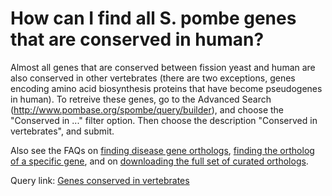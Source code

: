 # How can I find all S. pombe genes that are conserved in human?
<!-- pombase_categories: Genome Statistics and Lists,Orthology,Querying/Searching -->

Almost all genes that are conserved between fission yeast and human are
also conserved in other vertebrates (there are two exceptions, genes
encoding amino acid biosynthesis proteins that have become pseudogenes
in human). To retreive these genes, go to the Advanced Search
(http://www.pombase.org/spombe/query/builder), and choose the "Conserved
in ..." filter option. Then choose the description "Conserved in
vertebrates", and submit.

Also see the FAQs on [finding disease gene
orthologs](/faqs/how-can-i-find-s-pombe-genes-associated-human-disease),
[finding the ortholog of a specific
gene](/faqs/how-can-i-find-s-pombe-orthologs-human-gene), and on
[downloading the full set of curated
orthologs](/faqs/how-can-i-obtain-list-human-and-s-pombe-orthologs).

Query link: [Genes conserved in
vertebrates](/spombe/query/builder?filter=37&value=%5B%7B%22param%22:%7B%22filter_1%22:%7B%22filter%22:%2226%22,%22query%22:%22PBO:0011070%22%7D%7D,%22filter_count%22:%221%22%7D%5D)

